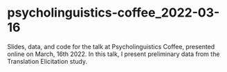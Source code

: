 # psycholinguistics-coffee_2022-03-16
Slides, data, and code for the talk at Psycholinguistics Coffee, presented online on March, 16th 2022. In this talk, I present preliminary data from the Translation Elicitation study.

